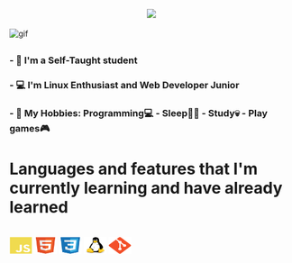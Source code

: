 <p align="center">
    <a href="https://github.com/DenverCoder1/readme-typing-svg"><img src="https://readme-typing-svg.herokuapp.com?color=6024B8&lines=while(true)+learn+%F0%9F%8C%8D%E2%98%A0;Future+QA+And+Software+Tester%F0%9F%91%BE;just%20keepin'%20learn%20...&center=true&width=500&height=50"></a>

<br>

<p /> 

<img align="center" width="702px" height="401px" src="https://i.pinimg.com/originals/df/e7/c2/dfe7c2fcac143ca2e13bafb02b3eed61.gif" alt="gif">

##
<h3> - 📖 I'm a Self-Taught student </h3>
  <h3> - 💻 I'm Linux Enthusiast and Web Developer Junior </h3>
<h3> - 👾 My Hobbies: Programming💻 - Sleep🏴‍☠️ - Study💀 - Play games🎮 </h3>      
  
##

  ## <h1> Languages and features that I'm currently learning and have already learned </h1> 
  
  <div style="display: inline_block"><br>    
   <img align="center" alt="wAAAASH-js" height="30" width="40" src="https://raw.githubusercontent.com/devicons/devicon/master/icons/javascript/javascript-plain.svg"> 
   <img align="center" alt="wAAAASH-html5" height="30" width="40" src="https://raw.githubusercontent.com/devicons/devicon/master/icons/html5/html5-original.svg">
   
   <img align="center" alt="wAAAASH-css3" height="30" width="40" src="https://raw.githubusercontent.com/devicons/devicon/master/icons/css3/css3-original.svg">
   <img align="center" alt="wAAAASH-linux" height="30" width="40" src="https://raw.githubusercontent.com/devicons/devicon/master/icons/linux/linux-original.svg">
   <img align="center" alt="wAAAASH-git" height="30" width="40" src="https://raw.githubusercontent.com/devicons/devicon/master/icons/git/git-original.svg">
</div>
